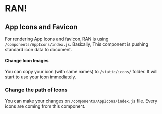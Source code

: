 # RAN!

## App Icons and Favicon

For rendering App Icons and favicon, RAN is using ```/components/AppIcons/index.js```. Basically, This component is pushing standard icon data to document.

#### Change Icon Images

You can copy your icon (with same names) to ```/static/icons/``` folder. It will start to use your icon immediately.

### Change the path of Icons

You can make your changes on ```/components/AppIcons/index.js``` file. Every icons are coming from this component.

